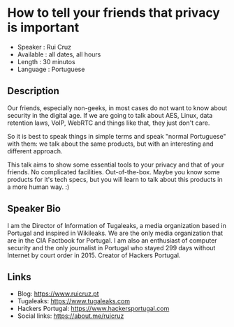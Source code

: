 How to tell your friends that privacy is important
========================

* Speaker   : Rui Cruz
* Available : all dates, all hours
* Length    : 30 minutos
* Language  : Portuguese

Description
-----------

Our friends, especially non-geeks, in most cases do not want to know about security in the digital age.
If we are going to talk about AES, Linux, data retention laws, VoIP, WebRTC and things like that, they just don't care. 

So it is best to speak things in simple terms and speak "normal Portuguese" with them: we talk about the same products, but with an interesting and different approach.

This talk aims to show some essential tools to your privacy and that of your friends. No complicated facilities. Out-of-the-box.
Maybe you know some products for it's tech specs, but you will learn to talk about this products in a more human way. :) 


Speaker Bio
-----------

I am the Director of Information of Tugaleaks, a media organization based in Portugal and inspired in Wikileaks. We are the only media organization that are in the CIA Factbook for Portugal. 
I am also an enthusiast of computer security and the only journalist in Portugal who stayed 299 days without Internet by court order in 2015.
Creator of Hackers Portugal.  



Links
-----

* Blog: https://www.ruicruz.pt
* Tugaleaks: https://www.tugaleaks.com
* Hackers Portugal: https://www.hackersportugal.com
* Social links: https://about.me/ruicruz
